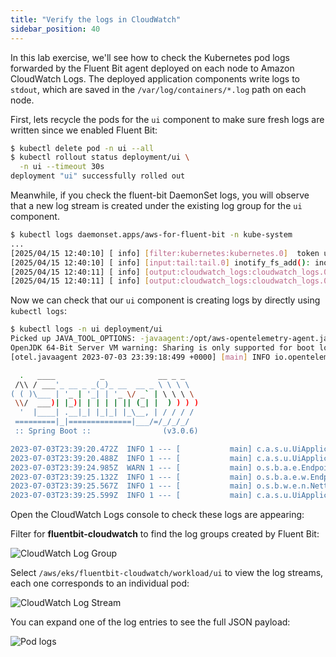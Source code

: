 ```yaml
---
title: "Verify the logs in CloudWatch"
sidebar_position: 40
---
```


In this lab exercise, we'll see how to check the Kubernetes pod logs forwarded by the Fluent Bit agent deployed on each node to Amazon CloudWatch Logs. The deployed application components write logs to `stdout`, which are saved in the `/var/log/containers/*.log` path on each node.

First, lets recycle the pods for the `ui` component to make sure fresh logs are written since we enabled Fluent Bit:

```bash
$ kubectl delete pod -n ui --all
$ kubectl rollout status deployment/ui \
  -n ui --timeout 30s
deployment "ui" successfully rolled out
```

Meanwhile, if you check the fluent-bit DaemonSet logs, you will observe that a new log stream is created under the existing log group for the `ui` component.

```bash hook=pods-log
$ kubectl logs daemonset.apps/aws-for-fluent-bit -n kube-system
...
[2025/04/15 12:40:10] [ info] [filter:kubernetes:kubernetes.0]  token updated
[2025/04/15 12:40:10] [ info] [input:tail:tail.0] inotify_fs_add(): inode=16895961 watch_fd=12 name=/var/log/containers/ui-8564fc5cfb-qb7td_ui_ui-4ace14944409ee785708c9031b4c2243bfa065ffe0cd320e219131aa33541a1e.log
[2025/04/15 12:40:11] [ info] [output:cloudwatch_logs:cloudwatch_logs.0] Creating log stream ui-8564fc5cfb-qb7td.ui in log group /aws/eks/fluentbit-cloudwatch/workload/ui
[2025/04/15 12:40:11] [ info] [output:cloudwatch_logs:cloudwatch_logs.0] Created log stream ui-8564fc5cfb-qb7td.ui

```

Now we can check that our `ui` component is creating logs by directly using `kubectl logs`:

```bash
$ kubectl logs -n ui deployment/ui
Picked up JAVA_TOOL_OPTIONS: -javaagent:/opt/aws-opentelemetry-agent.jar
OpenJDK 64-Bit Server VM warning: Sharing is only supported for boot loader classes because bootstrap classpath has been appended
[otel.javaagent 2023-07-03 23:39:18:499 +0000] [main] INFO io.opentelemetry.javaagent.tooling.VersionLogger - opentelemetry-javaagent - version: 1.24.0-aws

  .   ____          _            __ _ _
 /\\ / ___'_ __ _ _(_)_ __  __ _ \ \ \ \
( ( )\___ | '_ | '_| | '_ \/ _` | \ \ \ \
 \\/  ___)| |_)| | | | | || (_| |  ) ) ) )
  '  |____| .__|_| |_|_| |_\__, | / / / /
 =========|_|==============|___/=/_/_/_/
 :: Spring Boot ::                (v3.0.6)

2023-07-03T23:39:20.472Z  INFO 1 --- [           main] c.a.s.u.UiApplication                    : Starting UiApplication v0.0.1-SNAPSHOT using Java 17.0.7 with PID 1 (/app/app.jar started by appuser in /app)
2023-07-03T23:39:20.488Z  INFO 1 --- [           main] c.a.s.u.UiApplication                    : No active profile set, falling back to 1 default profile: "default"
2023-07-03T23:39:24.985Z  WARN 1 --- [           main] o.s.b.a.e.EndpointId                     : Endpoint ID 'fail-cart' contains invalid characters, please migrate to a valid format.
2023-07-03T23:39:25.132Z  INFO 1 --- [           main] o.s.b.a.e.w.EndpointLinksResolver        : Exposing 15 endpoint(s) beneath base path '/actuator'
2023-07-03T23:39:25.567Z  INFO 1 --- [           main] o.s.b.w.e.n.NettyWebServer               : Netty started on port 8080
2023-07-03T23:39:25.599Z  INFO 1 --- [           main] c.a.s.u.UiApplication                    : Started UiApplication in 5.877 seconds (process running for 7.361)
```

Open the CloudWatch Logs console to check these logs are appearing:

<ConsoleButton url="https://console.aws.amazon.com/cloudwatch/home?#logsV2:log-groups" service="cloudwatch" label="Open CloudWatch console"/>

Filter for **fluentbit-cloudwatch** to find the log groups created by Fluent Bit:

![CloudWatch Log Group](./assets/log-group.webp)

Select `/aws/eks/fluentbit-cloudwatch/workload/ui` to view the log streams, each one corresponds to an individual pod:

![CloudWatch Log Stream](./assets/log-streams.webp)

You can expand one of the log entries to see the full JSON payload:

![Pod logs](./assets/logs.webp)
